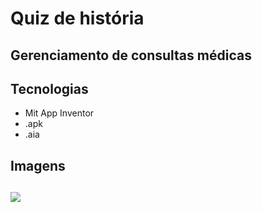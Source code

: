 # Quiz de história
## Gerenciamento de consultas médicas

## Tecnologias
- Mit App Inventor
- .apk
- .aia

## Imagens
## <img src="![Image](https://github.com/user-attachments/assets/cb7afd33-582c-401f-9d6a-048786a2a7a2)" />

<img src="" />

<img src="" />

<img src="" />

<img src="" />

<img src="" />

<img src="" />

<img src="" />

<img src="" />

<img src="" />

<img src="" />

<img src="" />
